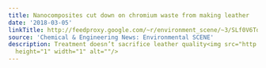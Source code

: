 ```yaml
---
title: Nanocomposites cut down on chromium waste from making leather
date: '2018-03-05'
linkTitle: http://feedproxy.google.com/~r/environment_scene/~3/SLf0V6Td7wQ/Nanocomposites-cut-down-chromium-waste.html
source: 'Chemical & Engineering News: Environmental SCENE'
description: Treatment doesn’t sacrifice leather quality<img src="http://feeds.feedburner.com/~r/environment_scene/~4/SLf0V6Td7wQ"
  height="1" width="1" alt=""/>
---
```

